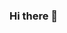 ### Hi there 👋

<!--
**shrutikapoor418/shrutikapoor418** is a ✨ _special_ ✨ repository because its `README.md` (this file) appears on your GitHub profile.

Here are some ideas to get you started:

- 🔭 I’m currently working on ...web development
- 🌱 I’m currently learning ...ethical hacking
- 👯 I’m looking to collaborate on ...web dev
- 🤔 I’m looking for help with ...bug bounty hunting
- 💬 Ask me about ...cyber security,networking and web devlopment
- 📫 How to reach me: ...shrutikapoor418@gmail.com
- 😄 Pronouns: ...she/her
- ⚡ Fun fact: ...I have intrest in everything, this makes me confused 😧
-->
